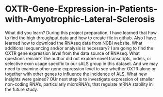 # OXTR-Gene-Expression-in-Patients-with-Amyotrophic-Lateral-Sclerosis
What did you learn?
During this project preparation, I have learned that how to find the high throughput data and how to create file in github. Also I have learned how to download the RNAseq data from NCBI website.
What additional sequencing and/or analysis is necessary?
I am going to find the OXTR gene expression level from the data source of RNAseq.
What questions remain?
The author did not explore novel transcripts, indels, or selective exon usage specific to our sALS group in this dataset. And we may need to examine other gene expression level to see whether OXTR alone or together with other genes to influence the incidence of ALS.
What new insights were gained?
OUr next step is to investigate expression of smaller non-coding RNA’s, particularly microRNA’s, that regulate mRNA stability in the future study.
